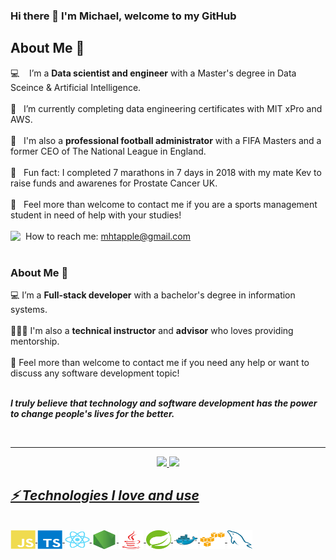 ### Hi there 👋 I'm Michael, welcome to my GitHub 

## About Me 🚀   
💻 &nbsp;&nbsp;&nbsp;I’m a **Data scientist and engineer** with a Master's degree in Data Sceince & Artificial Intelligence. </br> </br>
🔭 &nbsp;&nbsp;I’m currently completing data engineering certificates with MIT xPro and AWS. </br> </br>
👨 &nbsp;&nbsp;I'm also a **professional football administrator** with a FIFA Masters and a former CEO of The National League in England. </br></br>
👯 &nbsp;&nbsp;Fun fact: I completed 7 marathons in 7 days in 2018 with my mate Kev to raise funds and awarenes for Prostate Cancer UK. </br> </br>
💬 &nbsp;&nbsp;Feel more than welcome to contact me if you are a sports management student in need of help with your studies! </br></br>
How to reach me: mhtapple@gmail.com <a href="https://www.linkedin.com/in/michaelhtattersall/">
  <img align="left" width="24px" src="https://cdn.jsdelivr.net/npm/simple-icons@v3/icons/linkedin.svg"  />
</a> </br> </br>





### About Me 🚀
💻 I’m a **Full-stack developer** with a bachelor's degree in information systems. </br> </br>
👨🏼‍💻 I'm also a **technical instructor** and **advisor** who loves providing mentorship. </br></br>
💬 Feel more than welcome to contact me if you need any help or want to discuss any software development topic! </br></br>
   
 <b><i>I truly believe that technology and software development has the power to change people's lives for the better. 
    
<br/>
<hr />

<div align="center">
  <a href="https://github.com/MuriloMarquesSantos">
  <img height="180em" src="https://github-readme-stats.vercel.app/api?username=MuriloMarquesSantos&show_icons=true&theme=gradient&include_all_commits=true&count_private=true"/>
  <img height="180em" src="https://github-readme-stats.vercel.app/api/top-langs/?username=MuriloMarquesSantos&layout=compact&langs_count=7&theme=gradient"/>
</div>

## ⚡ Technologies I love and use
  
<div style="display: inline_block"><br>
  <img align="center" alt="js" height="30" width="40" src="https://raw.githubusercontent.com/devicons/devicon/master/icons/javascript/javascript-plain.svg">
  <img align="center" alt="ts" height="30" width="40" src="https://raw.githubusercontent.com/devicons/devicon/master/icons/typescript/typescript-plain.svg">
  <img align="center" alt="react" height="30" width="40" src="https://raw.githubusercontent.com/devicons/devicon/master/icons/react/react-original.svg">
  <img align="center" alt="Node" height="30" width="40" src="https://raw.githubusercontent.com/devicons/devicon/master/icons/nodejs/nodejs-original.svg">
  <img align="center" alt="Java" height="30" width="40" src="https://raw.githubusercontent.com/devicons/devicon/master/icons/java/java-plain.svg">
  <img align="center" alt="Spring" height="30" width="40" src="https://raw.githubusercontent.com/devicons/devicon/master/icons/spring/spring-original.svg">
  <img align="center" alt="Docker" height="30" width="40" src="https://raw.githubusercontent.com/devicons/devicon/master/icons/docker/docker-original.svg">
  <img align="center" alt="AWS" height="30" width="40" src="https://raw.githubusercontent.com/devicons/devicon/master/icons/amazonwebservices/amazonwebservices-original.svg">
  <img align="center" alt="MySQL" height="30" width="40" src="https://raw.githubusercontent.com/devicons/devicon/master/icons/mysql/mysql-original.svg">
                                                              
</div>
